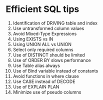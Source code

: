 # Efficient SQL tips
1. Identification of DRIVING table and index
2. Use untransformed column values
3. Avoid Mixed-Type Expressions
4. Using EXISTS vs IN
5. Using UNION ALL vs UNION
6. Select only required columns
7. Use of DISTINCT should be limited
8. Use of ORDER BY slows performance
9. Use Table alias always
10. Use of Bind variable instead of constants
11. Avoid functions in where clause
12. Use CASE instead of DECODE
13. Use of EXPLAIN PLAN
14. Minimize use of pseudo columns